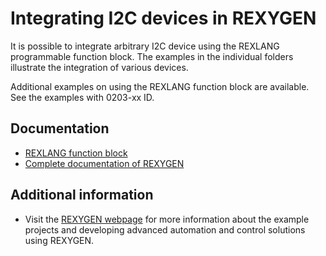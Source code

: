 Integrating I2C devices in REXYGEN 
==============================

It is possible to integrate arbitrary I2C device using the REXLANG programmable 
function block. The examples in the individual folders illustrate the 
integration of various devices. 

Additional examples on using the REXLANG function block are available. See the 
examples with 0203-xx ID.

## Documentation ##

- [REXLANG function block](https://www.rexygen.com/doc/ENGLISH/MANUALS/BRef/REXLANG.html)
- [Complete documentation of REXYGEN](http://www.rexygen.com/documentation-and-support)

## Additional information ##

- Visit the [REXYGEN webpage](http://www.rexygen.com) 
for more information about the example projects and developing advanced 
automation and control solutions using REXYGEN.